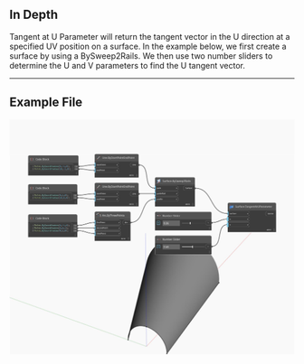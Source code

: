 ## In Depth
Tangent at U Parameter will return the tangent vector in the U direction at a specified UV position on a surface.  In the example below, we first create a surface by using a BySweep2Rails. We then use two number sliders to determine the U and V parameters to find the U tangent vector.
___
## Example File

![TangentAtUParameter](./Autodesk.DesignScript.Geometry.Surface.TangentAtUParameter_img.jpg)

